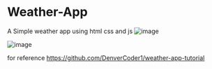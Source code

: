 # Weather-App
A Simple weather app using html css and js
![image](https://user-images.githubusercontent.com/97760794/196006259-d3ddb601-87de-4645-99a8-241b9ef4ec7a.png)

![image](https://user-images.githubusercontent.com/97760794/196006358-5b4a9a36-dac9-4984-aa1f-a82a7a32e8f6.png)

































for reference
https://github.com/DenverCoder1/weather-app-tutorial

